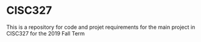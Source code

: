 # CISC327
This is a repository for code and projet requirements for the main project in CISC327 for the 2019 Fall Term
